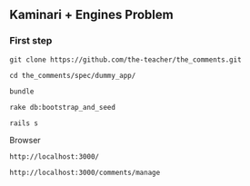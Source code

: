 ## Kaminari + Engines Problem

### First step

```
git clone https://github.com/the-teacher/the_comments.git

cd the_comments/spec/dummy_app/

bundle

rake db:bootstrap_and_seed

rails s
```

Browser

```
http://localhost:3000/

http://localhost:3000/comments/manage
```